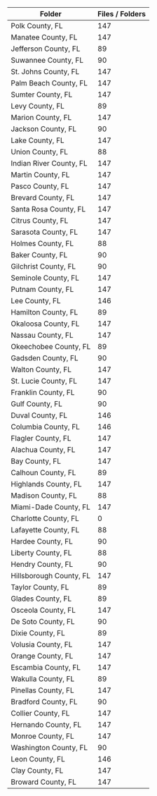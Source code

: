 | Folder                  |   Files / Folders |
|-------------------------|-------------------|
| Polk County, FL         |               147 |
| Manatee County, FL      |               147 |
| Jefferson County, FL    |                89 |
| Suwannee County, FL     |                90 |
| St. Johns County, FL    |               147 |
| Palm Beach County, FL   |               147 |
| Sumter County, FL       |               147 |
| Levy County, FL         |                89 |
| Marion County, FL       |               147 |
| Jackson County, FL      |                90 |
| Lake County, FL         |               147 |
| Union County, FL        |                88 |
| Indian River County, FL |               147 |
| Martin County, FL       |               147 |
| Pasco County, FL        |               147 |
| Brevard County, FL      |               147 |
| Santa Rosa County, FL   |               147 |
| Citrus County, FL       |               147 |
| Sarasota County, FL     |               147 |
| Holmes County, FL       |                88 |
| Baker County, FL        |                90 |
| Gilchrist County, FL    |                90 |
| Seminole County, FL     |               147 |
| Putnam County, FL       |               147 |
| Lee County, FL          |               146 |
| Hamilton County, FL     |                89 |
| Okaloosa County, FL     |               147 |
| Nassau County, FL       |               147 |
| Okeechobee County, FL   |                89 |
| Gadsden County, FL      |                90 |
| Walton County, FL       |               147 |
| St. Lucie County, FL    |               147 |
| Franklin County, FL     |                90 |
| Gulf County, FL         |                90 |
| Duval County, FL        |               146 |
| Columbia County, FL     |               146 |
| Flagler County, FL      |               147 |
| Alachua County, FL      |               147 |
| Bay County, FL          |               147 |
| Calhoun County, FL      |                89 |
| Highlands County, FL    |               147 |
| Madison County, FL      |                88 |
| Miami-Dade County, FL   |               147 |
| Charlotte County, FL    |                 0 |
| Lafayette County, FL    |                88 |
| Hardee County, FL       |                90 |
| Liberty County, FL      |                88 |
| Hendry County, FL       |                90 |
| Hillsborough County, FL |               147 |
| Taylor County, FL       |                89 |
| Glades County, FL       |                89 |
| Osceola County, FL      |               147 |
| De Soto County, FL      |                90 |
| Dixie County, FL        |                89 |
| Volusia County, FL      |               147 |
| Orange County, FL       |               147 |
| Escambia County, FL     |               147 |
| Wakulla County, FL      |                89 |
| Pinellas County, FL     |               147 |
| Bradford County, FL     |                90 |
| Collier County, FL      |               147 |
| Hernando County, FL     |               147 |
| Monroe County, FL       |               147 |
| Washington County, FL   |                90 |
| Leon County, FL         |               146 |
| Clay County, FL         |               147 |
| Broward County, FL      |               147 |